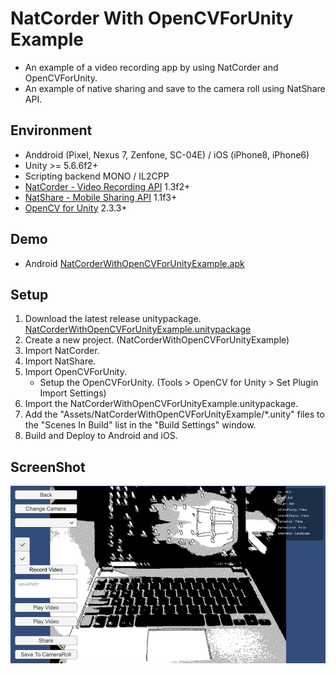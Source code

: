 # NatCorder With OpenCVForUnity Example

* An example of a video recording app by using NatCorder and OpenCVForUnity.
* An example of native sharing and save to the camera roll using NatShare API.


## Environment
* Anddroid (Pixel, Nexus 7, Zenfone, SC-04E) / iOS (iPhone8, iPhone6)
* Unity >= 5.6.6f2+
* Scripting backend MONO / IL2CPP
* [NatCorder - Video Recording API](https://assetstore.unity.com/packages/tools/integration/natcorder-video-recording-api-102645?aid=1011l4ehR) 1.3f2+ 
* [NatShare - Mobile Sharing API](https://assetstore.unity.com/packages/tools/integration/natshare-mobile-sharing-api-117705?aid=1011l4ehR) 1.1f3+ 
* [OpenCV for Unity](https://assetstore.unity.com/packages/tools/integration/opencv-for-unity-21088?aid=1011l4ehR) 2.3.3+ 


Demo
-----
* Android [NatCorderWithOpenCVForUnityExample.apk](https://github.com/EnoxSoftware/NatCorderWithOpenCVForUnityExample/releases)


## Setup
1. Download the latest release unitypackage. [NatCorderWithOpenCVForUnityExample.unitypackage](https://github.com/EnoxSoftware/NatCorderWithOpenCVForUnityExample/releases)
1. Create a new project. (NatCorderWithOpenCVForUnityExample)
1. Import NatCorder.
1. Import NatShare.
1. Import OpenCVForUnity.
    * Setup the OpenCVForUnity. (Tools > OpenCV for Unity > Set Plugin Import Settings)
1. Import the NatCorderWithOpenCVForUnityExample.unitypackage.
1. Add the "Assets/NatCorderWithOpenCVForUnityExample/*.unity" files to the "Scenes In Build" list in the "Build Settings" window.
1. Build and Deploy to Android and iOS.


## ScreenShot
![screenshot01.jpg](screenshot01.jpg) 

